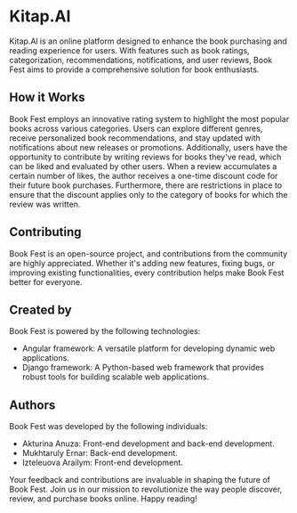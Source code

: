 # Kitap.Al

Kitap.Al is an online platform designed to enhance the book purchasing and reading experience for users. With features such as book ratings, categorization, recommendations, notifications, and user reviews, Book Fest aims to provide a comprehensive solution for book enthusiasts.

## How it Works

Book Fest employs an innovative rating system to highlight the most popular books across various categories. Users can explore different genres, receive personalized book recommendations, and stay updated with notifications about new releases or promotions. Additionally, users have the opportunity to contribute by writing reviews for books they've read, which can be liked and evaluated by other users. When a review accumulates a certain number of likes, the author receives a one-time discount code for their future book purchases. Furthermore, there are restrictions in place to ensure that the discount applies only to the category of books for which the review was written.

## Contributing

Book Fest is an open-source project, and contributions from the community are highly appreciated. Whether it's adding new features, fixing bugs, or improving existing functionalities, every contribution helps make Book Fest better for everyone.

## Created by

Book Fest is powered by the following technologies:

- Angular framework: A versatile platform for developing dynamic web applications.
- Django framework: A Python-based web framework that provides robust tools for building scalable web applications.

## Authors

Book Fest was developed by the following individuals:

- Akturina Anuza: Front-end development and back-end development.
- Mukhtaruly Ernar: Back-end development.
- Izteleuova Arailym: Front-end development.

Your feedback and contributions are invaluable in shaping the future of Book Fest. Join us in our mission to revolutionize the way people discover, review, and purchase books online. Happy reading!
